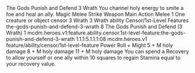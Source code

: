 <ability>
  <name>The Gods Punish and Defend</name>
  <cost>3 Wrath</cost>
  <flavor>You channel holy energy to smite a foe and heal an ally.</flavor>
  <keywords>
    <keyword>Magic</keyword>
    <keyword>Melee</keyword>
    <keyword>Strike</keyword>
    <keyword>Weapon</keyword>
  </keywords>
  <type>Main Action</type>
  <distance>Melee 1</distance>
  <target>One creature or object</target>
  <metadata>
    <class>censor</class>
    <cost>3 Wrath</cost>
    <cost_amount>3</cost_amount>
    <cost_resource>Wrath</cost_resource>
    <feature_type>ability</feature_type>
    <file_dpath>Censor/1st-Level Features</file_dpath>
    <item_id>the-gods-punish-and-defend-3-wrath</item_id>
    <item_index>8</item_index>
    <item_name>The Gods Punish and Defend (3 Wrath)</item_name>
    <level>1</level>
    <scc>mcdm.heroes.v1:feature.ability.censor.1st-level-feature:the-gods-punish-and-defend-3-wrath</scc>
    <scdc>1.1.1:5.1.1.1:08</scdc>
    <source>mcdm.heroes.v1</source>
    <type>feature/ability/censor/1st-level-feature</type>
  </metadata>
  <effects>
    <effect type="roll">
      <roll>Power Roll + Might</roll>
      <t1>5 + M holy damage</t1>
      <t2>8 + M holy damage</t2>
      <t3>11 + M holy damage</t3>
    </effect>
    <effect type="mundane">You can spend a Recovery to allow yourself or one ally within 10 squares to regain Stamina equal to your recovery value.</effect>
  </effects>
</ability>
